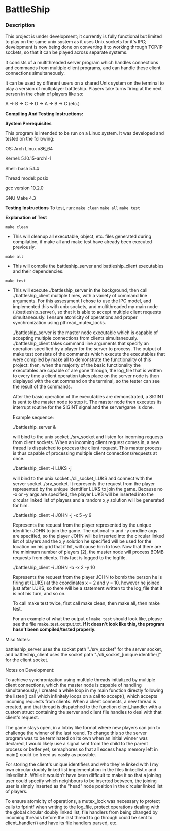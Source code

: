 # BattleShip

### Description

This project is under development; it currently is fully functional but
limited to play on the same unix system as it uses Unix sockets for it's
IPC; development is now being done on converting it to working through TCP/IP
sockets, so that it can be played across separate systems.

It consists of a multithreaded server program which handles connections
and commands from multiple client programs, and can handle these client
connections simultaneously.

It can be used by different users on a shared Unix system on the terminal
to play a version of multiplayer battleship. Players take turns
firing at the next person in the chain of players like so:

A -> B -> C -> D -> A -> B -> C (etc.)

**Compiling And Testing Instructions:**

**System Prerequisites**

This program is intended to be run on a Linux system.
It was developed and tested on the following:


OS: Arch Linux x86_64

Kernel: 5.10.15-arch1-1

Shell: bash 5.1.4

Thread model: posix

gcc version 10.2.0

GNU Make 4.3


**Testing Instructions**
To test, run:
   `make clean`
   `make all`
   `make test`


**Explanation of Test**

`make clean`
- This will cleanup all executable, object, etc. files generated during compilation,
  if make all and make test have already been executed previously.

`make all`
- This will compile the battleship_server and battleship_client executables and
  their dependencies.

`make test`
- This will execute ./battleship_server in the background, then call
  ./battleship_client multiple times, with a variety of command line arguments.
  For this assessment I chose to use the IPC model, and implemented this with
  unix sockets, and multithreaded my main node (./battleship_server), so that
  it is able to accept multiple client requests simultaneously. I ensure
  atomicity of operations and proper synchronization using pthread_mutex_locks.

  ./battleship_server is the master node executable which is capable of accepting
  multiple connections from clients simultaneously. ./battleship_client takes
  command line arguments that specify an operation specified by a player 
  for the server to process. The output of make test consists of the commands
  which execute the executables that were compiled by make all to
  demonstrate the functionality of this project: then, when the majority of the
  basic functionality the executables are capable of are gone through, 
  the log_file that is written to every time a client operation takes place on 
  the server node is then displayed with the cat command on the terminal,
  so the tester can see the result of the commands.

  After the basic operation of the executables are demonstrated, a SIGINT
  is sent to the master node to stop it. The master node then executes
  its interrupt routine for the SIGINT signal and the server/game is done.

  Example sequence:

  ./battleship_server &

  will bind to the unix socket ./srv_socket and listen for incoming requests
  from client sockets. When an incoming client request comes in, a new thread
  is dispatched to process the client request. This master process is thus
  capable of processing multiple client connections/requests at once.

  ./battleship_client -i LUKS -j

  will bind to the unix socket ./cli_socket_LUKS and connect with the server
  socket ./srv_socket. It represents the request from the player represented
  by the unique identifier LUKS to join the game. Because no -x or -y args
  are specified, the player LUKS will be inserted into the circular linked
  list of players and a random x,y solution will be generated for him.

  ./battleship_client -i JOHN -j -x 5 -y 9

  Represents the request from the player represented by the unique identifier
  JOHN to join the game. The optional -x and -y cmdline args are specified,
  so the player JOHN will be inserted into the circular linked list of players
  and the x,y solution he specified will be used for the location on his grid that
  if hit, will cause him to lose. Now that there are the minimum number of players (2), 
  the master node will process BOMB requests from clients. This fact is logged to the
  logfile.

  ./battleship_client -i JOHN -b -x 2 -y 10

  Represents the request from the player JOHN to bomb the person he is firing at
  (LUKS) at the coordinates x = 2 and y = 10, however he joined just after LUKS, so
  there will be a statement written to the log_file that it is not his turn, and so on.

  To call make test twice, first call make clean, then make all, then make test.

  For an example of what the output of `make test` should look like, please see
  the file make_test_output.txt.
  **If it doesn't look like this, the program hasn't been compiled/tested properly.**

Misc Notes:

   battleship_server uses the socket path "./srv_socket" for the server socket, and
   battleship_client uses the socket path "./cli_socket_[unique identifier]" for the client socket.

Notes on Development:

   To achieve synchronization using multiple threads initialized by multiple client connections,
   which the master node is capable of handling simultaneously, I created a while loop in my main
   function directly following the listen() call which infinitely loops on a call to accept(), which
   accepts incoming requests from clients. When a client connects, a new thread is created, and that
   thread is dispatched to the function client_handler with a custom struct containing the server and
   client file handles to deal with that client's request.
   
   The game stays open, in a lobby like format where new players can join to challenge the winner of the
   last round. To change this so the server program was to be terminated on its own when an initial
   winner was declared, I would likely use a signal sent from the child to the parent process or better
   yet, semaphores so that all excess heap memory left in main() could be freed as easily as possible.

   For storing the client's unique identifiers and who they're linked with I my own circular
   doubly linked list implementation in the files linkedlist.c and linkedlist.h. While it wouldn't
   have been difficult to make it so that a joining user could specify which neighbours to be
   inserted between, the joining user is simply inserted as the "head" node position in the circular linked
   list of players.

   To ensure atomicity of operations, a mutex_lock was necessary to protect calls
   to fprintf when writing to the log_file, protect operations dealing with the global circular
   doubly linked list, file handlers from being changed by incoming threads before
   the last thread to go through could be sent to client_handler() and have its file handlers
   parsed, etc.
